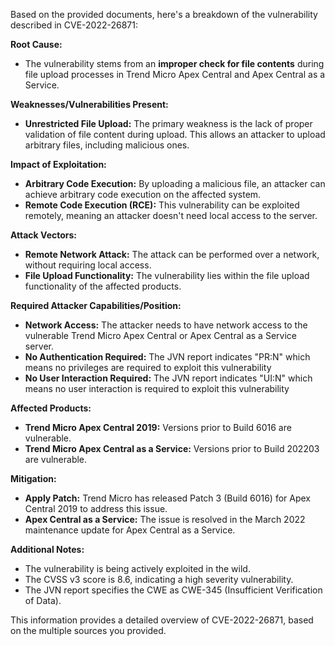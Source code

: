 Based on the provided documents, here's a breakdown of the vulnerability described in CVE-2022-26871:

**Root Cause:**
*   The vulnerability stems from an **improper check for file contents** during file upload processes in Trend Micro Apex Central and Apex Central as a Service.

**Weaknesses/Vulnerabilities Present:**
*   **Unrestricted File Upload:** The primary weakness is the lack of proper validation of file content during upload. This allows an attacker to upload arbitrary files, including malicious ones.

**Impact of Exploitation:**
*   **Arbitrary Code Execution:** By uploading a malicious file, an attacker can achieve arbitrary code execution on the affected system.
*   **Remote Code Execution (RCE):** This vulnerability can be exploited remotely, meaning an attacker doesn't need local access to the server.

**Attack Vectors:**
*   **Remote Network Attack:** The attack can be performed over a network, without requiring local access.
*   **File Upload Functionality:** The vulnerability lies within the file upload functionality of the affected products.

**Required Attacker Capabilities/Position:**
*   **Network Access:** The attacker needs to have network access to the vulnerable Trend Micro Apex Central or Apex Central as a Service server.
*   **No Authentication Required:** The JVN report indicates "PR:N" which means no privileges are required to exploit this vulnerability
*   **No User Interaction Required:** The JVN report indicates "UI:N" which means no user interaction is required to exploit this vulnerability

**Affected Products:**
*   **Trend Micro Apex Central 2019:** Versions prior to Build 6016 are vulnerable.
*   **Trend Micro Apex Central as a Service:** Versions prior to Build 202203 are vulnerable.

**Mitigation:**
*   **Apply Patch:** Trend Micro has released Patch 3 (Build 6016) for Apex Central 2019 to address this issue.
*   **Apex Central as a Service:** The issue is resolved in the March 2022 maintenance update for Apex Central as a Service.

**Additional Notes:**
*   The vulnerability is being actively exploited in the wild.
*   The CVSS v3 score is 8.6, indicating a high severity vulnerability.
*   The JVN report specifies the CWE as CWE-345 (Insufficient Verification of Data).

This information provides a detailed overview of CVE-2022-26871, based on the multiple sources you provided.